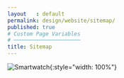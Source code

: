 ```yaml
---
layout   : default
permalink: design/website/sitemap/
published: true
# Custom Page Variables
# ─────────────────────
title: Sitemap
---
```



![Smartwatch](http://127.0.0.1:4000/1718-nmd3-project/images/sitemap.png){:style="width: 100%"}